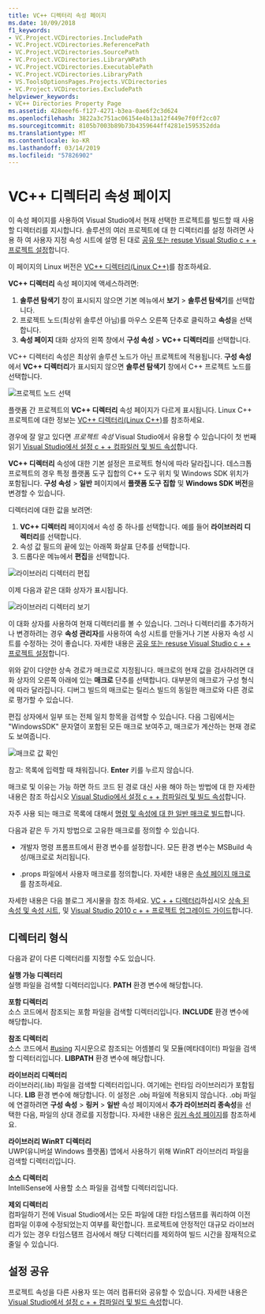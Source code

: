 ```yaml
---
title: VC++ 디렉터리 속성 페이지
ms.date: 10/09/2018
f1_keywords:
- VC.Project.VCDirectories.IncludePath
- VC.Project.VCDirectories.ReferencePath
- VC.Project.VCDirectories.SourcePath
- VC.Project.VCDirectories.LibraryWPath
- VC.Project.VCDirectories.ExecutablePath
- VC.Project.VCDirectories.LibraryPath
- VS.ToolsOptionsPages.Projects.VCDirectories
- VC.Project.VCDirectories.ExcludePath
helpviewer_keywords:
- VC++ Directories Property Page
ms.assetid: 428eeef6-f127-4271-b3ea-0ae6f2c3d624
ms.openlocfilehash: 3822a3c751ac06154e4b13a12f449e7f0ff2cc07
ms.sourcegitcommit: 8105b7003b89b73b4359644ff4281e1595352dda
ms.translationtype: MT
ms.contentlocale: ko-KR
ms.lasthandoff: 03/14/2019
ms.locfileid: "57826902"
---
```

# <a name="vc-directories-property-page-windows"></a>VC++ 디렉터리 속성 페이지

이 속성 페이지를 사용하여 Visual Studio에서 현재 선택한 프로젝트를 빌드할 때 사용할 디렉터리를 지시합니다. 솔루션의 여러 프로젝트에 대 한 디렉터리를 설정 하려면 사용 하 여 사용자 지정 속성 시트에 설명 된 대로 [공유 또는 resuse Visual Studio c + + 프로젝트 설정](../create-reusable-property-configurations.md)합니다.

이 페이지의 Linux 버전은 [VC++ 디렉터리(Linux C++)](../../linux/prop-pages/directories-linux.md)를 참조하세요.

**VC++ 디렉터리** 속성 페이지에 액세스하려면:

1. **솔루션 탐색기** 창이 표시되지 않으면 기본 메뉴에서 **보기** > **솔루션 탐색기**를 선택합니다.
1. 프로젝트 노드(최상위 솔루션 아님)를 마우스 오른쪽 단추로 클릭하고 **속성**을 선택합니다.
1. **속성 페이지** 대화 상자의 왼쪽 창에서 **구성 속성** > **VC++ 디렉터리**를 선택합니다.

VC++ 디렉터리 속성은 최상위 솔루션 노드가 아닌 프로젝트에 적용됩니다. **구성 속성**에서 **VC++ 디렉터리**가 표시되지 않으면 **솔루션 탐색기** 창에서 C++ 프로젝트 노드를 선택합니다.

![프로젝트 노드 선택](../media/vcppdir.png "VC++ 디렉터리 속성을 보려면 프로젝트 노드 선택")

플랫폼 간 프로젝트의 **VC++ 디렉터리** 속성 페이지가 다르게 표시됩니다. Linux C++ 프로젝트에 대한 정보는 [VC++ 디렉터리(Linux C++)](../../linux/prop-pages/directories-linux.md)를 참조하세요.

경우에 잘 알고 있다면 *프로젝트 속성* Visual Studio에서 유용할 수 있습니다이 첫 번째 읽기 [Visual Studio에서 설정 c + + 컴파일러 및 빌드 속성](../working-with-project-properties.md)합니다.

**VC++ 디렉터리** 속성에 대한 기본 설정은 프로젝트 형식에 따라 달라집니다. 데스크톱 프로젝트의 경우 특정 플랫폼 도구 집합의 C++ 도구 위치 및 Windows SDK 위치가 포함됩니다. **구성 속성** > **일반** 페이지에서 **플랫폼 도구 집합** 및 **Windows SDK 버전**을 변경할 수 있습니다.

디렉터리에 대한 값을 보려면:

1. **VC++ 디렉터리** 페이지에서 속성 중 하나를 선택합니다. 예를 들어 **라이브러리 디렉터리**를 선택합니다.
1. 속성 값 필드의 끝에 있는 아래쪽 화살표 단추를 선택합니다.
1. 드롭다운 메뉴에서 **편집**을 선택합니다.

![라이브러리 디렉터리 편집](../media/vcppdir_libdir_edit.png "라이브러리 경로를 편집하는 대화 상자")

이제 다음과 같은 대화 상자가 표시됩니다.

![라이브러리 디렉터리 보기](../media/vcppdir_libdir.png "라이브러리 경로를 추가하거나 제거하는 대화 상자")

이 대화 상자를 사용하여 현재 디렉터리를 볼 수 있습니다. 그러나 디렉터리를 추가하거나 변경하려는 경우 **속성 관리자**를 사용하여 속성 시트를 만들거나 기본 사용자 속성 시트를 수정하는 것이 좋습니다. 자세한 내용은 [공유 또는 resuse Visual Studio c + + 프로젝트 설정](../create-reusable-property-configurations.md)합니다.

위와 같이 다양한 상속 경로가 매크로로 지정됩니다.  매크로의 현재 값을 검사하려면 대화 상자의 오른쪽 아래에 있는 **매크로** 단추를 선택합니다. 대부분의 매크로가 구성 형식에 따라 달라집니다. 디버그 빌드의 매크로는 릴리스 빌드의 동일한 매크로와 다른 경로로 평가할 수 있습니다.

편집 상자에서 일부 또는 전체 일치 항목을 검색할 수 있습니다. 다음 그림에서는 "WindowsSDK" 문자열이 포함된 모든 매크로 보여주고, 매크로가 계산하는 현재 경로도 보여줍니다.

![매크로 값 확인](../media/vcppdir_libdir_macros.png "매크로를 편집하는 대화 상자")

참고: 목록에 입력할 때 채워집니다. **Enter** 키를 누르지 않습니다.

매크로 및 이유는 가능 하면 하드 코드 된 경로 대신 사용 해야 하는 방법에 대 한 자세한 내용은 참조 하십시오 [Visual Studio에서 설정 c + + 컴파일러 및 빌드 속성](../working-with-project-properties.md)합니다.

자주 사용 되는 매크로 목록에 대해서 [명령 및 속성에 대 한 일반 매크로 빌드](common-macros-for-build-commands-and-properties.md)합니다.

다음과 같은 두 가지 방법으로 고유한 매크로를 정의할 수 있습니다.

- 개발자 명령 프롬프트에서 환경 변수를 설정합니다. 모든 환경 변수는 MSBuild 속성/매크로로 처리됩니다.

- .props 파일에서 사용자 매크로를 정의합니다. 자세한 내용은 [속성 페이지 매크로](../working-with-project-properties.md)를 참조하세요.

자세한 내용은 다음 블로그 게시물을 참조 하세요. [VC + + 디렉터리](http://blogs.msdn.com/b/vsproject/archive/2009/07/07/vc-directories.aspx)하십시오 [상속 된 속성 및 속성 시트](http://blogs.msdn.com/b/vsproject/archive/2009/06/23/inherited-properties-and-property-sheets.aspx), 및 [Visual Studio 2010 c + + 프로젝트 업그레이드 가이드](http://blogs.msdn.com/b/vcblog/archive/2010/03/02/visual-studio-2010-c-project-upgrade-guide.aspx)합니다.

## <a name="directory-types"></a>디렉터리 형식

다음과 같이 다른 디렉터리를 지정할 수도 있습니다.

**실행 가능 디렉터리**<br/>
실행 파일을 검색할 디렉터리입니다. **PATH** 환경 변수에 해당합니다.

**포함 디렉터리**<br/>
소스 코드에서 참조되는 포함 파일을 검색할 디렉터리입니다. **INCLUDE** 환경 변수에 해당합니다.

**참조 디렉터리**<br/>
소스 코드에서 [#using](../../preprocessor/hash-using-directive-cpp.md) 지시문으로 참조되는 어셈블리 및 모듈(메타데이터) 파일을 검색할 디렉터리입니다. **LIBPATH** 환경 변수에 해당합니다.

**라이브러리 디렉터리**<br/>
라이브러리(.lib) 파일을 검색할 디렉터리입니다. 여기에는 런타임 라이브러리가 포함됩니다. **LIB** 환경 변수에 해당합니다. 이 설정은 .obj 파일에 적용되지 않습니다. .obj 파일에 연결하려면 **구성 속성** > **링커** > **일반** 속성 페이지에서 **추가 라이브러리 종속성**을 선택한 다음, 파일의 상대 경로를 지정합니다. 자세한 내용은 [링커 속성 페이지](linker-property-pages.md)를 참조하세요.

**라이브러리 WinRT 디렉터리**<br/>
UWP(유니버설 Windows 플랫폼) 앱에서 사용하기 위해 WinRT 라이브러리 파일을 검색할 디렉터리입니다.

**소스 디렉터리**<br/>
IntelliSense에 사용할 소스 파일을 검색할 디렉터리입니다.

**제외 디렉터리**<br/>
컴파일하기 전에 Visual Studio에서는 모든 파일에 대한 타임스탬프를 쿼리하여 이전 컴파일 이후에 수정되었는지 여부를 확인합니다. 프로젝트에 안정적인 대규모 라이브러리가 있는 경우 타임스탬프 검사에서 해당 디렉터리를 제외하여 빌드 시간을 잠재적으로 줄일 수 있습니다.

## <a name="sharing-the-settings"></a>설정 공유

프로젝트 속성을 다른 사용자 또는 여러 컴퓨터와 공유할 수 있습니다. 자세한 내용은 [Visual Studio에서 설정 c + + 컴파일러 및 빌드 속성](../working-with-project-properties.md)합니다.
